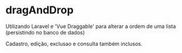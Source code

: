 # dragAndDrop
Utilizando Laravel e 'Vue Draggable' para alterar a ordem de uma lista (persistindo no banco de dados)

Cadastro, edição, exclusao e consulta também inclusos.
